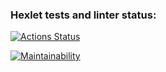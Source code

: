 ### Hexlet tests and linter status:
[![Actions Status](https://github.com/Dmitry-Perexozhev/python-project-49/actions/workflows/hexlet-check.yml/badge.svg)](https://github.com/Dmitry-Perexozhev/python-project-49/actions)

[![Maintainability](https://api.codeclimate.com/v1/badges/94eeb5b753f2748e5579/maintainability)](https://codeclimate.com/github/Dmitry-Perexozhev/python-project-49/maintainability)
